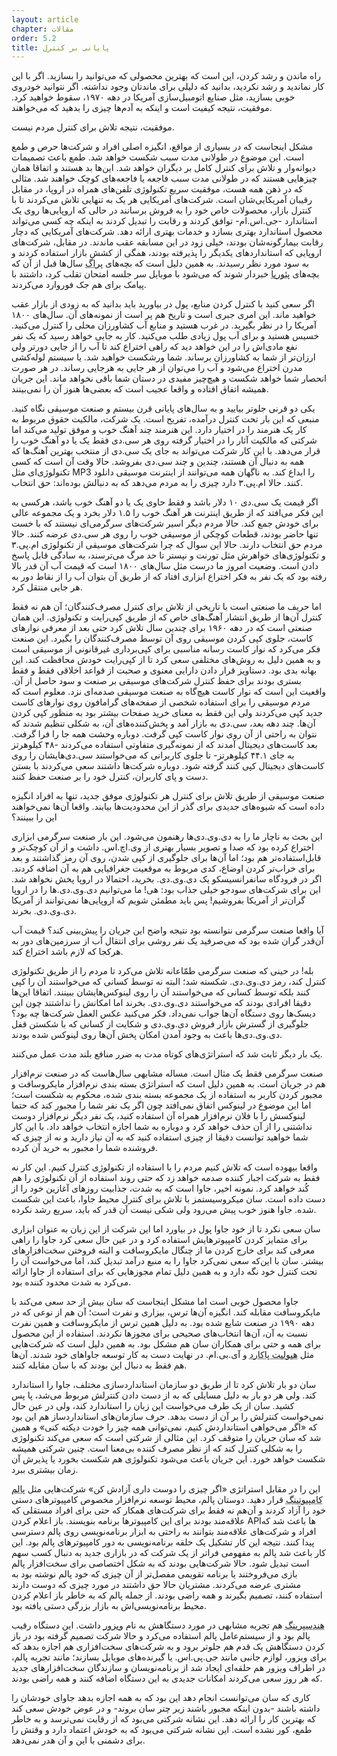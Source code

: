 ```yaml
---
layout: article
chapter: مقالات
order: 5.2
title: پایانی بر کنترل
---
```



راه ماندن و رشد کردن، این است که بهترین محصولی که می‌توانید را بسازید. اگر با این کار نماندید و رشد نکردید، بدانید که دلیلی برای ماندتان وجود نداشته. اگر نتوانید خودروی خوبی بسازید، مثل صنایع اتومبیل‌سازی آمریکا در دهه ۱۹۷۰، سقوط خواهید کرد. موفقیت، نتیجه کیفیت است و اینکه به آدم‌ها چیزی را بدهید که می‌خواهند.

موفقیت، نتیجه تلاش برای کنترل مردم نیست.

مشکل اینجاست که در بسیاری از مواقع، انگیزه اصلی افراد و شرکت‌ها حرص و طمع است. این موضوع در طولانی مدت سبب شکست خواهد شد. طمع باعث تصمیمات دیوانه‌وار و تلاش برای کنترل کامل بر دیگران خواهد شد. این‌ها بد هستند و اتفاقا همان چیزهایی هستند که در طولانی مدت سبب فاجعه یا فاجعه‌های کوچک خواهند شد. مثالی که در ذهن همه هست، موفقیت سریع تکنولوژی تلفن‌های همراه در اروپا، در مقابل رقیبان آمریکایی‌شان است. شرکت‌های آمریکایی هر یک به تنهایی تلاش می‌کردند تا با کنترل بازار، محصولات خاص خود را به فروش برسانند در حالی که اروپایی‌ها روی یک استاندارد -جی.اس.ام- توافق کردند و رقابت را تبدیل کردند به اینکه چه کسی می‌تواند محصول استاندارد بهتری بسازد و خدمات بهتری ارائه دهد. شرکت‌های آمریکایی که دچار رقابت بیمارگونه‌شان بودند، خیلی زود در این مسابقه عقب ماندند. در مقابل، شرکت‌های اروپایی که استانداردهای یکدیگر را پذیرفته بودند، همگی از کشش بازار استفاده کردند و به سود مورد نظر رسیدند. به همین دلیل است که بچه‌های <abbr title="پایتخت جمهوری چک">پراگ</abbr > سال‌ها قبل از آن که بچه‌های <abbr title="شهری در بخش مرکزی ایلینویز آمریکا">پئوریا</abbr > خبردار شوند که می‌شود با موبایل سر جلسه امتحان تقلب کرد، داشتند با پیامک برای هم جک فوروارد می‌کردند.

اگر سعی کنید با کنترل کردن منابع، پول در بیاورید باید بدانید که به زودی از بازار عقب خواهید ماند. این امری جبری است و تاریخ هم پر است از نمونه‌های آن. سال‌های ۱۸۰۰ آمریکا را در نظر بگیرید. در غرب هستید و منابع آب کشاورزان محلی را کنترل می‌کنید. خسیس هستید و برای آب پول زیادی طلب می‌کنید. کار به جایی خواهد رسید که یک نفر نفع مادی‌اش را در این خواهد دید که راهی اختراع کند تا آب را از جایی دورتر ولی ارزان‌تر از شما به کشاورزان برساند. شما ورشکست خواهید شد. یا سیستم لوله‌کشی مدرن اختراع می‌شود و آب را می‌توان از هر جایی به هرجایی رساند. در هر صورت انحصار شما خواهد شکست و هیچ‌چیز مفیدی در دستان شما باقی نخواهد ماند. این جریان همیشه اتفاق افتاده و واقعا عجیب است که بعضی‌ها هنوز آن را نمی‌بینند.

یکی دو قرنی جلوتر بیایید و به سال‌های پایانی قرن بیستم و صنعت موسیقی نگاه کنید. منبعی که این بار تحت کنترل درآمده، تفریح است. یک شرکت، مالکیت حقوق مربوط به کار یک هنرمند را در اختیار دارد. این هنرمند چند آهنگ خوب و موفق تولید می‌کند اما شرکتی که مالکیت آثار را در اختیار گرفته روی هر سی.دی فقط یک یا دو آهنگ خوب را قرار می‌دهد. با این کار شرکت می‌تواند به جای یک سی.دی از منتخب بهترین آهنگ‌ها که همه به دنبال آن هستند، چندین و چند سی.دی بفروشد. حالا وقت آن است که کسی تکنولوژی‌ای مثل MP3 را ابداع کند. به ناگهان همه می‌توانند از اینترنت موسیقی دانلود کنند. حالا ام.پی.۳ دارد چیزی را به مردم می‌دهد که به دنبالش بوده‌اند: حق انتخاب.

اگر قیمت یک سی.دی ۱۰ دلار باشد و فقط حاوی یک یا دو آهنگ خوب باشد، هرکسی به این فکر می‌افتد که از طریق اینترنت هر آهنگ خوب را ۱.۵ دلار بخرد و یک مجموعه عالی برای خودش جمع کند. حالا مردم دیگر اسیر شرکت‌های سرگرمی‌ای نیستند که با خست تنها حاضر بودند، قطعات کوچکی از موسیقی خوب را روی هر سی.دی عرضه کنند. حالا مردم حق انتخاب دارند. حالا این سوال که چرا شرکت‌های موسیقی از تکنولوژی ام.پی.۳ و تکنولوژی‌های خواهرش مثل تورنت و نپستر تا حد مرگ می‌ترسند، به سادگی قابل پاسخ دادن است. وضعیت امروز ما درست مثل سال‌های ۱۸۰۰ است که قیمت آب آن قدر بالا رفته بود که یک نفر به فکر اختراع ابزاری افتاد که از طریق آن بتوان آب را از نقاط دور به هر جایی منتقل کرد.

اما حریف ما صنعتی است با تاریخی از تلاش برای کنترل مصرف‌کنندگان؛ آن هم نه فقط کنترل آن‌ها از طریق انتشار آهنگ‌های خاص که از طریق کپی‌رایت و تکنولوژی. این همان صنعتی است که در دهه ۱۹۶۰ برای چندین سال تلاش کرد حتی بعد از معرفی نوارهای کاست، جلوی کپی کردن موسیقی روی آن توسط مصرف‌کنندگان را بگیرد. این صنعت فکر می‌کرد که نوار کاست رسانه مناسبی برای کپی‌برداری غیرقانونی از موسیقی است و به همین دلیل به روش‌های مختلفی سعی کرد تا از کپی‌رایت خودش محافظت کند. این بهانه بدی بود. دستاویز قرار دادن دارایی معنوی و صحبت از قواعد اخلاقی فقط و فقط بستری بودند برای حفظ کنترل شرکت‌های موسیقی بر صنعت و سود حاصل از آن. واقعیت این است که نوار کاست هیچ‌گاه به صنعت موسیقی صدمه‌ای نزد. معلوم است که مردم موسیقی را برای استفاده شخصی از صفحه‌های گرامافون روی نوارهای کاست جدید کپی می‌کردند ولی این فقط به معنای خرید صفحات بیشتر بود به منظور کپی کردن آن‌ها. چند دهه بعد، سی‌.دی به بازار آمد و پخش‌‌کننده‌های آن، به شکلی تنظیم شدند که نتوان به راحتی از آن روی نوار کاست کپی گرفت. دوباره وحشت همه جا را فرا گرفت. بعد کاست‌های دیجیتال آمدند که از نمونه‌گیری متفاوتی استفاده می‌کردند -۴۸ کیلوهرتز به جای ۴۴.۱ کیلوهرتز- تا جلوی کاربرانی که می‌خواستند سی‌.دی‌هایشان را روی کاست‌های دیجیتال کپی کنند گرفته شود. دوباره شرکت‌ها داشتند سعی می‌کردند با بستن دست و پای کاربران، کنترل خود را بر صنعت حفظ کنند.

صنعت موسیقی از طریق تلاش برای کنترل هر تکنولوژی موفق جدید، تنها به افراد انگیزه داده است که شیوه‌های جدیدی برای گذر از این محدودیت‌ها بیابند. واقعا آن‌ها نمی‌خواهند این را ببینند؟

این بحث به ناچار ما را به دی.وی.دی‌ها رهنمون می‌شود. این بار صنعت سرگرمی ابزاری اختراع کرده بود که صدا و تصویر بسیار بهتری از وی.اچ.اس. داشت و از آن کوچک‌تر و قابل‌استفاده‌تر هم بود؛ اما آن‌ها برای جلوگیری از کپی شدن، روی آن رمز گذاشتند و بعد برای خراب‌تر کردن اوضاع، کدی مربوط به موقعیت جغرافیایی هم به آن اضافه کردند. اگر در فرودگاه سانفرانسیسکو یک دی.وی.دی. بخرید، احتمالا در اروپا پخش نخواهد شد. این برای شرکت‌های سودجو خیلی جذاب بود: هی! ما می‌توانیم دی.وی.دی.ها را در اروپا گران‌تر از آمریکا بفروشیم! پس باید مطمئن شویم که اروپایی‌ها نمی‌توانند از آمریکا دی.وی.دی. بخرند.

آیا واقعا صنعت سرگرمی نتوانسته بود نتیجه واضح این جریان را پیش‌بینی کند؟ قیمت آب آن‌قدر گران شده بود که می‌صرفید یک نفر روشی برای انتقال آب از سرزمین‌های دور به هرکجا که لازم باشد اختراع کند.

بله! در حینی که صنعت سرگرمی طمّاعانه تلاش می‌کرد تا مردم را از طریق تکنولوژی کنترل کند، رمز دی.وی.دی. شکسته شد؛ البته نه توسط کسانی که می‌خواستند آن را کپی کنند بلکه توسط کسانی که می‌خواستند آن را روی لینوکس‌هایشان ببینند. اتفاقا این‌ها دقیقا افرادی بودند که می‌خواستند دی.وی.دی. بخرند اما امکانش را نداشتند چون این دیسک‌ها روی دستگاه آن‌ها جواب نمی‌داد. فکر می‌کنید عکس العمل شرکت‌ها چه بود؟ جلوگیری از گسترش بازار فروش دی.وی.دی و شکایت از کسانی که با شکستن قفل دی.وی.دی‌ها باعث به وجود آمدن امکان پخش آن‌ها روی لینوکس شده بودند. 

یک بار دیگر ثابت شد که استراتژی‌های کوتاه مدت به ضرر منافع بلند مدت عمل می‌کنند. 

صنعت سرگرمی فقط یک مثال است. مساله مشابهی سال‌هاست که در صنعت نرم‌افزار هم در جریان است. به همین دلیل است که استراتژی بسته بندی نرم‌افزار مایکروسافت و مجبور کردن کاربر به استفاده از یک مجموعه بسته بندی شده، محکوم به شکست است؛ اما این موضوع در لینوکس اتفاق نمی‌افتد چون اگر یک نفر شما را مجبور کند که حتما لینوکسش را با فلان نرم‌افزار همراه آن استفاده کنید، یک نفر دیگر نرم‌افزار دوست نداشتنی را از آن حذف خواهد کرد و دوباره به شما اجازه انتخاب خواهد داد. با این کار شما خواهید توانست دقیقا از چیزی استفاده کنید که به آن نیاز دارید و نه از چیزی که فروشنده شما را مجبور به خرید آن کرده.

واقعا بیهوده است که تلاش کنیم مردم را با استفاده از تکنولوژی کنترل کنیم. این کار نه فقط به شرکت اجبار کننده صدمه خواهد زد که حتی روند استفاده از آن تکنولوژی را هم کُند خواهد کرد. نمونه اخیر، جاوا است که به شدت، جذابیت روزهای آغازین خود را از دست داده است. سان میکروسیستمز با تلاش برای کنترل محیط جاوا، باعث این شکست شده. جاوا هنوز خوب پیش می‌رود ولی شکی نیست آن قدر که باید، سریع رشد نکرده.

سان سعی نکرد تا از خود جاوا پول در بیاورد اما این شرکت از این زبان به عنوان ابزاری برای متمایز کردن کامپیوترهایش استفاده کرد و در عین حال سعی کرد جاوا را راهی معرفی کند برای خارج کردن ما از چنگال مایکروسافت و البته فروختن سخت‌افزارهای بیشتر. سان با این‌که سعی نمی‌کرد جاوا را به منبع درآمد تبدیل کند، اما می‌خواست آن را تحت کنترل خود نگه دارد و به همین دلیل تمام مجوزهایی که برای استفاده از جاوا ارائه می‌کرد به شدت محدود کننده بود.

جاوا محصول خوبی است اما مشکل اینجاست که سان بیش از حد سعی می‌کند با مایکروسافت مقابله کند. انگیزه آن‌ها ترس، بیزاری و نفرت است؛ آن هم از نوعی که در دهه ۱۹۹۰ در صنعت شایع شده بود. به دلیل همین ترس از مایکروسافت و همین نفرت نسبت به آن، آن‌ها انتخاب‌های صحیحی برای مجوزها نکردند. استفاده از این محصول برای همه و حتی برای همکاران سان هم مشکل بود. به همین دلیل است که شرکت‌هایی مثل <abbr title="همان شرکت HP">هیولیت پاکارد</abbr > و آی.بی.ام. در نهایت دست به کار توسعه جاواهای خود شدند. آن‌ها هم فقط به دنبال این بودند که با سان مقابله کنند.

سان دو بار تلاش کرد تا از طریق دو سازمان استانداردسازی مختلف، جاوا را استاندارد کند. ولی هر دو بار به دلیل مسایلی که به از دست دادن کنترلش مربوط می‌شد،‌ پا پس کشید. سان از یک طرف می‌خواست این زبان را استاندارد کند، ولی در عین حال نمی‌خواست کنترلش را بر آن از دست بدهد. حرف سازمان‌های استانداردساز هم این بود که «اگر می‌خواهی استانداردش کنیم، نمی‌توانی همه چیز را خودت دیکته کنی» و همین شد که سان جریان را متوقف کرد. این مثالی از شرکتی است که سعی می‌کند تکنولوژی را به شکلی کنترل کند که از نظر مصرف کننده بی‌معنا است. چنین شرکتی همیشه شکست خواهد خورد. این جریان باعث می‌شود تکنولوژی هم شکست بخورد یا پذیرش آن زمان بیشتری ببرد.

این را در مقابل استراتژی «اگر چیزی را دوست داری آزادش کن» شرکت‌هایی مثل <abbr title="Palm Computing - یکی از اولین سازندگان کامپیوترهای دستی قابل حمل؛ چیزهایی شبیه به تلفن‌های همراه امروزی.">پالم کامپیوتینگ</abbr > قرار دهید. دوستان پالم، محیط توسعه نرم‌افزار مخصوص کامپیوترهای دستی خود را آزاد کردند و آن‌هم نه فقط برای شرکت‌های همکار که حتی برای افراد مستقلی که علاقه‌مند بودند برای این کامپیوترها برنامه بنویسند. باز اعلام کردن APIها باعث شد که افراد و شرکت‌های علاقه‌مند بتوانند به راحتی به ابزار برنامه‌نویسی روی پالم دسترسی پیدا کنند. نتیجه این کار تشکیل یک حلقه برنامه‌نویسی به دور کامپیوترهای پالم بود. این کار باعث شد پالم به مفهومی فراتر از یک شرکت که در بازاری جدید به دنبال کسب سهم است تبدیل شود. حالا شرکت‌هایی بودند که به شکل اختصاصی برای سخت‌افزار پالم بازی می‌فروختند یا برنامه تقویمی مفصل‌تر از آن چیزی که خود پالم نوشته بود به مشتری عرضه می‌کردند. مشتریان حالا حق داشتند در مورد چیزی که دوست دارند استفاده کنند، تصمیم بگیرند و همه راضی بودند. از جمله پالم که به خاطر باز اعلام کردن محیط برنامه‌نویسی‌اش به بازار بزرگی دستی یافته بود.

<abbr title="Handspring">هندسپرینگ</abbr > هم تجربه مشابهی در مورد دستگاهش  به نام <abbr title="Visor">ویزور</abbr > داشت. این دستگاه رقیب پالم بود و از سیستم‌عامل پالم استفاده می‌کرد و حالا شرکت تصمیم گرفته بود در باز کردن دستگاهش یک قدم هم جلوتر برود و به شرکت‌های سخت‌افزاری هم اجازه بدهد که برای ویزور، لوازم جانبی مانند جی.پی.اس. یا گیرنده‌های موبایل بسازند؛ مانند تجربه پالم، در اطراف ویزور هم حلقه‌ای ایجاد شد از برنامه‌نویسان و سازندگان سخت‌افزارهای جدید که هر روز سعی می‌کردند امکانات جدیدی به این دستگاه اضافه کنند و همه راضی بودند.

کاری که سان می‌توانست انجام دهد این بود که به همه اجازه بدهد جاوای خودشان را داشته باشند -بدون اینکه مجبور باشند زیر چتر سان بروند- و در عوض خودش سعی کند که بهترین کار را ارائه دهد. این نشانه شرکتی می‌بود که از رقابت نمی‌ترسد و به خاطر طمع، کور نشده است. این نشانه شرکتی می‌بود که به خودش اعتماد دارد و وقتش را برای دشمنی با این و‌ آن هدر نمی‌دهد.


